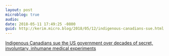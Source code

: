 ```yaml
---
layout: post
microblog: true
audio: 
date: 2018-05-11 17:49:25 -0800
guid: http://kerim.micro.blog/2018/05/12/indigenous-canadians-sue.html
---
```

[Indigenous Canadians sue the US government over decades of secret, involuntary, inhumane medical experiments](https://boingboing.net/2018/05/11/settler-colonialism.html)
